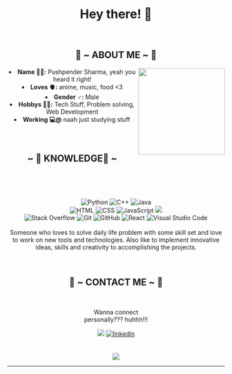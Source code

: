 <body>
  <center>
<h1 align="center">Hey there!  👋 </h1>
<br>

  
<div>
<h2 align="center"> 🦊 ~ ABOUT ME ~ 🦊 </h2>
  <div align="center">
<img src="https://i.pinimg.com/originals/fe/91/6c/fe916cc5dd145ff1b57b8eb43dbf2234.gif" align="right" width="200px" height="200px" ;>
  </div>
<li>
 <b>Name 🧑‍🎓:</b>  Pushpender Sharma, yeah you heard it right!
  </li>
<li>
<b>Loves 🫀:</b> anime, music, food <3
</li>
<li>
<b>Gender ♂️:</b> Male
</li>
<li>
<b>Hobbys 🧑‍💻:</b> Tech Stuff, Problem solving, Web Development
</li>
<li>
<b>Working 💻@</b> naah just studying stuff
</li>
<br><br>
</div>
<div>
<h2 align="center">            ~ 📇 KNOWLEDGE📇 ~</h2>
 <br>
<p>
  <div align="center">
  </div>
</div>
<div>
  <br>
 
<p align="center">
  <img alt="Python" src="https://img.shields.io/badge/Python%20-%2314354C.svg?style=plastic&logo=python&logoColor=white">
  <img alt="C++" src="https://img.shields.io/badge/C++%20-%2300599C.svg?style=plastic&logo=c%2B%2B&logoColor=white"> 
  <img alt="Java" src="https://img.shields.io/badge/Java-%23007396.svg?style=plastic&logo=java&logoColor=white">
  <br>
   <img alt="HTML" src="https://img.shields.io/badge/HTML5%20-%23E34F26.svg?style=plastic&logo=html5&logoColor=white">
  <img alt="CSS" src="https://img.shields.io/badge/CSS%20-%231572B6.svg?style=plastic&logo=css3&logoColor=white">
  <img alt="JavaScript" src="https://img.shields.io/badge/JavaScript%20-%23F7DF1E.svg?style=plastic&logo=javascript&logoColor=black"> 
   <img src="https://img.shields.io/badge/mysql-%234479A1.svg?&style=plastic&logo=mysql&logoColor=white">
  <br>
  <img alt="Stack Overflow" src="https://img.shields.io/badge/-Stack%20Overflow-FE7A16?style=plastic&logo=stack-overflow&logoColor=white">
   <img alt="Git" src="https://img.shields.io/badge/Git%20-%23F05033.svg?style=plastic&logo=git&logoColor=white">
  <img alt="GitHub" src="https://img.shields.io/badge/github-%23181717.svg?style=plastic&logo=github&logoColor=white">
  <img alt="React" src="https://img.shields.io/badge/react-%2361DAFB.svg?style=plastic&logo=React&logoColor=black">
  <img alt="Visual Studio Code" src="https://img.shields.io/badge/Visual%20Studio%20Code-0078d7.svg?style=plastic&logo=visual-studio-code&logoColor=white">
  <br> <br>
Someone who loves to solve daily life problem with some skill set and love to work on new tools and technologies. Also like to
implement innovative ideas, skills and creativity to accomplishing the projects.
</p>
<br>
<h2 align="center">           📝 ~ CONTACT ME ~ 📝</h2>
  <div align="center">
  </div>
<br>
<p align="center">Wanna connect <br>
personally??? huhhh!!!</p>
<p align="center"><a href="https://twitter.com/ciazo_49?t=nHInbSvGZXq3vjpkMUw_BQ&s=09" target="_blank"><img src="https://img.shields.io/badge/Twitter %20-%231DA1F2.svg?&style=for-the-badge&logo=Twitter&logoColor=white"/></a> <a href="https://www.linkedin.com/in/pushpender-sharma-a874581bb/" target="_blank">
<img src=https://img.shields.io/badge/linkedin-%231E77B5.svg?&style=for-the-badge&logo=linkedin&logoColor=white alt=linkedin style="margin-bottom: 5px;" /></p>
</div>
 <!--   <p align="center"> 
<a href="https://github.com/antonkomarev/github-profile-views-counter">
    <img src="https://komarev.com/ghpvc/?username=pushpender-sh&style=for-the-badge">
</a>
</p> -->
    <br>
<div>
<div align="center">
<img src="https://i.pinimg.com/originals/ed/29/74/ed29741e2d0fb0ae214a333c69fd9b2e.gif">
</div>
<hr>
</div>
</div>
    </center>
</body>
